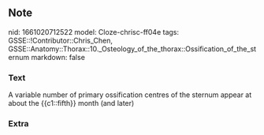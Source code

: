 ## Note
nid: 1661020712522
model: Cloze-chrisc-ff04e
tags: GSSE::!Contributor::Chris_Chen, GSSE::Anatomy::Thorax::10._Osteology_of_the_thorax::Ossification_of_the_sternum
markdown: false

### Text
<div class='toggle'>
  A variable number of primary ossification centres of the sternum
  appear at about the {{c1::fifth}} month (and later)
</div>

### Extra

